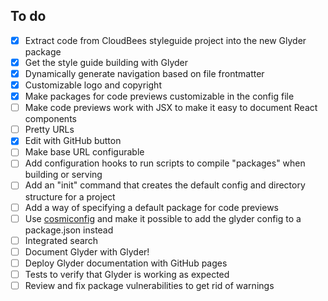 To do
-----

- [x] Extract code from CloudBees styleguide project into the new Glyder package
- [x] Get the style guide building with Glyder
- [x] Dynamically generate navigation based on file frontmatter
- [x] Customizable logo and copyright
- [x] Make packages for code previews customizable in the config file
- [ ] Make code previews work with JSX to make it easy to document React components
- [ ] Pretty URLs
- [x] Edit with GitHub button
- [ ] Make base URL configurable
- [ ] Add configuration hooks to run scripts to compile "packages" when building or serving
- [ ] Add an "init" command that creates the default config and directory structure for a project
- [ ] Add a way of specifying a default package for code previews
- [ ] Use [cosmiconfig](https://github.com/davidtheclark/cosmiconfig) and make it possible to add the glyder config to a package.json instead
- [ ] Integrated search
- [ ] Document Glyder with Glyder!
- [ ] Deploy Glyder documentation with GitHub pages
- [ ] Tests to verify that Glyder is working as expected
- [ ] Review and fix package vulnerabilities to get rid of warnings
